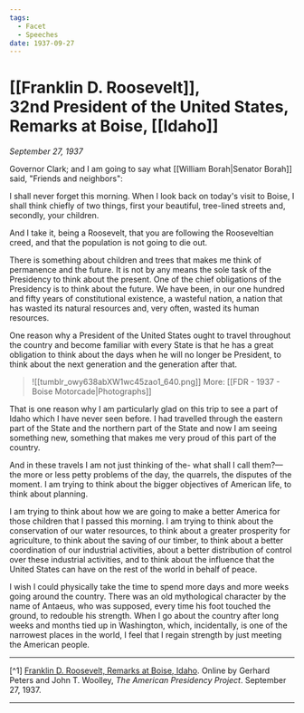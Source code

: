 ```yaml
---
tags:
  - Facet
  - Speeches
date: 1937-09-27
---
```

# [[Franklin D. Roosevelt]], 32nd President of the United States,  Remarks at Boise, [[Idaho]]

*September 27, 1937*

Governor Clark; and I am going to say what [[William Borah|Senator Borah]] said, "Friends and neighbors":

I shall never forget this morning. When I look back on today's visit to Boise, I shall think chiefly of two things, first your beautiful, tree-lined streets and, secondly, your children.

And I take it, being a Roosevelt, that you are following the Rooseveltian creed, and that the population is not going to die out.

There is something about children and trees that makes me think of permanence and the future. It is not by any means the sole task of the Presidency to think about the present. One of the chief obligations of the Presidency is to think about the future. We have been, in our one hundred and fifty years of constitutional existence, a wasteful nation, a nation that has wasted its natural resources and, very often, wasted its human resources.

One reason why a President of the United States ought to travel throughout the country and become familiar with every State is that he has a great obligation to think about the days when he will no longer be President, to think about the next generation and the generation after that.

>![[tumblr_owy638abXW1wc45zao1_640.png]]
>More: [[FDR - 1937 - Boise Motorcade|Photographs]]

That is one reason why I am particularly glad on this trip to see a part of Idaho which I have never seen before. I had travelled through the eastern part of the State and the northern part of the State and now I am seeing something new, something that makes me very proud of this part of the country.

And in these travels I am not just thinking of the- what shall I call them?—the more or less petty problems of the day, the quarrels, the disputes of the moment. I am trying to think about the bigger objectives of American life, to think about planning.

I am trying to think about how we are going to make a better America for those children that I passed this morning. I am trying to think about the conservation of our water resources, to think about a greater prosperity for agriculture, to think about the saving of our timber, to think about a better coordination of our industrial activities, about a better distribution of control over these industrial activities, and to think about the influence that the United States can have on the rest of the world in behalf of peace.

I wish I could physically take the time to spend more days and more weeks going around the country. There was an old mythological character by the name of Antaeus, who was supposed, every time his foot touched the ground, to redouble his strength. When I go about the country after long weeks and months tied up in Washington, which, incidentally, is one of the narrowest places in the world, I feel that I regain strength by just meeting the American people.

---

[^1] [Franklin D. Roosevelt, Remarks at Boise, Idaho](https://www.presidency.ucsb.edu/node/208784). Online by Gerhard Peters and John T. Woolley, *The American Presidency Project*. September 27, 1937.

--- 
